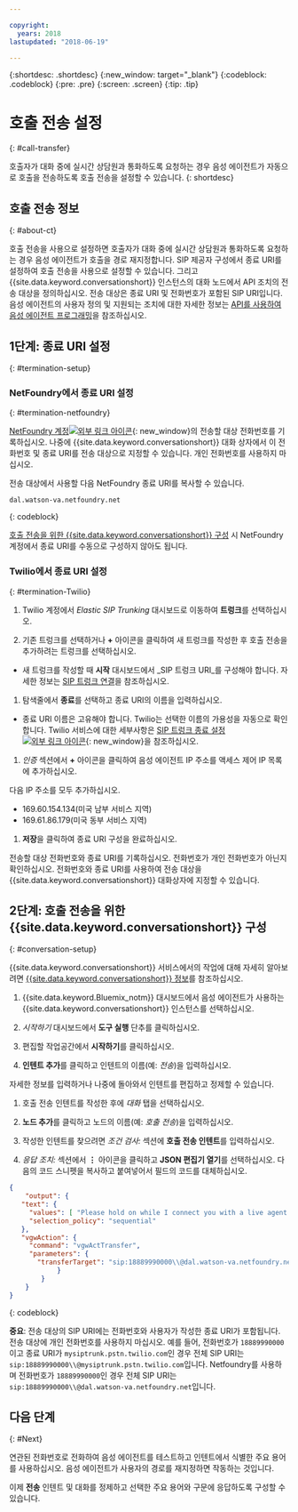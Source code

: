 ```yaml
---

copyright:
  years: 2018
lastupdated: "2018-06-19"

---
```


{:shortdesc: .shortdesc}
{:new_window: target="_blank"}
{:codeblock: .codeblock}
{:pre: .pre}
{:screen: .screen}
{:tip: .tip}


# 호출 전송 설정
{: #call-transfer}

호출자가 대화 중에 실시간 상담원과 통화하도록 요청하는 경우 음성 에이전트가 자동으로 호출을 전송하도록 호출 전송을 설정할 수 있습니다.
{: shortdesc}

## 호출 전송 정보
{: #about-ct}

호출 전송을 사용으로 설정하면 호출자가 대화 중에 실시간 상담원과 통화하도록 요청하는 경우 음성 에이전트가 호출을 경로 재지정합니다. SIP 제공자 구성에서 종료 URI를 설정하여 호출 전송을 사용으로 설정할 수 있습니다. 그리고 {{site.data.keyword.conversationshort}} 인스턴스의 대화 노드에서 API 조치의 전송 대상을 정의하십시오. 전송 대상은 종료 URI 및 전화번호가 포함된 SIP URI입니다. 음성 에이전트의 사용자 정의 및 지원되는 조치에 대한 자세한 정보는 [API를 사용하여 음성 에이전트 프로그래밍](api.html)을 참조하십시오. 

## 1단계: 종료 URI 설정
{: #termination-setup}

### NetFoundry에서 종료 URI 설정
{: #termination-netfoundry}

[NetFoundry 계정![외부 링크 아이콘](../../icons/launch-glyph.svg "외부 링크 아이콘")](https://watson.netfoundry.io/watson-login){: new_window}의 전송할 대상 전화번호를 기록하십시오. 나중에 {{site.data.keyword.conversationshort}} 대화 상자에서 이 전화번호 및 종료 URI를 전송 대상으로 지정할 수 있습니다. 개인 전화번호를 사용하지 마십시오.

전송 대상에서 사용할 다음 NetFoundry 종료 URI를 복사할 수 있습니다.

```
dal.watson-va.netfoundry.net
```
{: codeblock}

[호출 전송을 위한 {{site.data.keyword.conversationshort}} 구성](#conversation-setup) 시 NetFoundry 계정에서 종료 URI를 수동으로 구성하지 않아도 됩니다.

### Twilio에서 종료 URI 설정 
{: #termination-Twilio}

1. Twilio 계정에서 _Elastic SIP Trunking_ 대시보드로 이동하여 **트렁크**를 선택하십시오.

1. 기존 트렁크를 선택하거나 **+** 아이콘을 클릭하여 새 트렁크를 작성한 후 호출 전송을 추가하려는 트렁크를 선택하십시오.

  * 새 트렁크를 작성할 때 **시작** 대시보드에서 _SIP 트렁크 URI_를 구성해야 합니다. 자세한 정보는 [SIP 트렁크 연결](connect-SIP.html)을 참조하십시오. 

1. 탐색줄에서 **종료**를 선택하고 종료 URI의 이름을 입력하십시오.

  * 종료 URI 이름은 고유해야 합니다. Twilio는 선택한 이름의 가용성을 자동으로 확인합니다. Twilio 서비스에 대한 세부사항은 [SIP 트렁크 종료 설정 ![외부 링크 아이콘](../../icons/launch-glyph.svg "외부 링크 아이콘")](https://www.twilio.com/docs/api/sip-trunking/getting-started#termination){: new_window}을 참조하십시오.

1. _인증_ 섹션에서 **+** 아이콘을 클릭하여 음성 에이전트 IP 주소를 액세스 제어 IP 목록에 추가하십시오.

  다음 IP 주소를 모두 추가하십시오.
   * 169.60.154.134(미국 남부 서비스 지역)
   * 169.61.86.179(미국 동부 서비스 지역)

1. **저장**을 클릭하여 종료 URI 구성을 완료하십시오.

전송할 대상 전화번호와 종료 URI를 기록하십시오. 전화번호가 개인 전화번호가 아닌지 확인하십시오. 전화번호와 종료 URI를 사용하여 전송 대상을 {{site.data.keyword.conversationshort}} 대화상자에 지정할 수 있습니다. 


## 2단계: 호출 전송을 위한 {{site.data.keyword.conversationshort}} 구성
{: #conversation-setup}

{{site.data.keyword.conversationshort}} 서비스에서의 작업에 대해 자세히 알아보려면 [{{site.data.keyword.conversationshort}} 정보](../conversation/index.html#about)를 참조하십시오. 

1. {{site.data.keyword.Bluemix_notm}} 대시보드에서 음성 에이전트가 사용하는 {{site.data.keyword.conversationshort}} 인스턴스를 선택하십시오.

1. _시작하기_ 대시보드에서 **도구 실행** 단추를 클릭하십시오.

1. 편집할 작업공간에서 **시작하기**를 클릭하십시오.

1. **인텐트 추가**를 클릭하고 인텐트의 이름(예: _전송_)을 입력하십시오.

  자세한 정보를 입력하거나 나중에 돌아와서 인텐트를 편집하고 정제할 수 있습니다.

1. 호출 전송 인텐트를 작성한 후에 _대화_ 탭을 선택하십시오.

1. **노드 추가**를 클릭하고 노드의 이름(예: _호출 전송_)을 입력하십시오.

1. 작성한 인텐트를 찾으려면 _조건 검사:_ 섹션에 **호출 전송 인텐트**를 입력하십시오.

1. _응답 조치:_ 섹션에서 **&vellip;** 아이콘을 클릭하고 **JSON 편집기 열기**를 선택하십시오. 다음의 코드 스니펫을 복사하고 붙여넣어서 필드의 코드를 대체하십시오. 

```json
{
    "output": {
   "text": {
     "values": [ "Please hold on while I connect you with a live agent." ],
     "selection_policy": "sequential"
   },
   "vgwAction": {
     "command": "vgwActTransfer",
     "parameters": {
       "transferTarget": "sip:18889990000\\@dal.watson-va.netfoundry.net"
            }
        }
    }
}
```
{: codeblock}

**중요**: 전송 대상의 SIP URI에는 전화번호와 사용자가 작성한 종료 URI가 포함됩니다. 전송 대상에 개인 전화번호를 사용하지 마십시오. 예를 들어, 전화번호가 `18889990000`이고 종료 URI가 `mysiptrunk.pstn.twilio.com`인 경우 전체 SIP URI는 `sip:18889990000\\@mysiptrunk.pstn.twilio.com`입니다. Netfoundry를 사용하며 전화번호가 `18889990000`인 경우 전체 SIP URI는 `sip:18889990000\\@dal.watson-va.netfoundry.net`입니다.

## 다음 단계
{: #Next}

연관된 전화번호로 전화하여 음성 에이전트를 테스트하고 인텐트에서 식별한 주요 용어를 사용하십시오. 음성 에이전트가 사용자의 경로를 재지정하면 작동하는 것입니다.

이제 **전송** 인텐트 및 대화를 정제하고 선택한 주요 용어와 구문에 응답하도록 구성할 수 있습니다.
